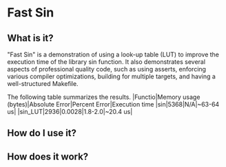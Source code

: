 # Fast Sin

## What is it?
"Fast Sin" is a demonstration of using a look-up table (LUT) to improve the execution time of the library sin function. It also demonstrates several aspects of professional quality code, such as using asserts, enforcing various compiler optimizations, building for multiple targets, and having a well-structured Makefile.

The following table summarizes the results.
|Functio|Memory usage (bytes)|Absolute Error|Percent Error|Execution time
|sin|5368|N/A|~63-64 us|
|sin_LUT|2936|0.0028|1.8-2.0|~20.4 us|

## How do I use it?

## How does it work?
